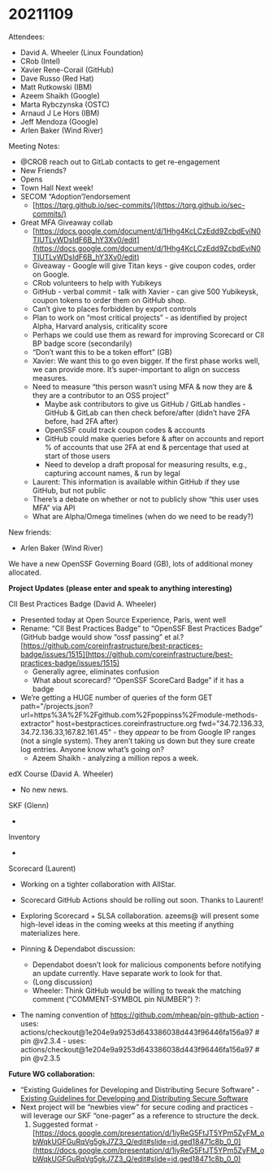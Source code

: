 # 20211109

Attendees:

- David A. Wheeler (Linux Foundation)
- CRob (Intel)
- Xavier Rene-Corail (GitHub)
- Dave Russo (Red Hat)
- Matt Rutkowski (IBM)
- Azeem Shaikh (Google)
- Marta Rybczynska (OSTC)
- Arnaud J Le Hors (IBM)
- Jeff Mendoza (Google)
- Arlen Baker (Wind River)

Meeting Notes:

- @CROB reach out to GitLab contacts to get re-engagement
- New Friends?
- Opens
- Town Hall Next week!
- SECOM “Adoption”/endorsement
  - [https://tqrg.github.io/sec-commits/](https://tqrg.github.io/sec-commits/)
- Great MFA Giveaway collab
  - [https://docs.google.com/document/d/1Hhg4KcLCzEdd9ZcbdEviN0TIUTLyWDsIdF6B_hY3Xv0/edit](https://docs.google.com/document/d/1Hhg4KcLCzEdd9ZcbdEviN0TIUTLyWDsIdF6B_hY3Xv0/edit)
  - Giveaway - Google will give Titan keys - give coupon codes, order on Google.
  - CRob volunteers to help with Yubikeys
  - GitHub - verbal commit - talk with Xavier - can give 500 Yubikeysk, coupon tokens to order them on GitHub shop.
  - Can’t give to places forbidden by export controls
  - Plan to work on “most critical projects” - as identified by project Alpha, Harvard analysis, criticality score
  - Perhaps we could use them as reward for improving Scorecard or CII BP badge score (secondarily)
  - “Don’t want this to be a token effort” (GB)
  - Xavier: We want this to go even bigger. If the first phase works well, we can provide more. It’s super-important to align on success measures.
  - Need to measure “this person wasn’t using MFA & now they are & they are a contributor to an OSS project”
    - Maybe ask contributors to give us GitHub / GitLab handles - GitHub & GitLab can then check before/after (didn’t have 2FA before, had 2FA after)
    - OpenSSF could track coupon codes & accounts
    - GitHub could make queries before & after on accounts and report % of accounts that use 2FA at end & percentage that used at start of those users
    - Need to develop a draft proposal for measuring results, e.g., capturing account names, & run by legal
  - Laurent: This information is available within GitHub if they use GitHub, but not public
  - There’s a debate on whether or not to publicly show “this user uses MFA” via API
  - What are Alpha/Omega timelines (when do we need to be ready?)

New friends:

- Arlen Baker (Wind River)

We have a new OpenSSF Governing Board (GB), lots of additional money allocated.

**Project Updates**
**(please enter and speak to anything interesting)**

CII Best Practices Badge (David A. Wheeler)

- Presented today at Open Source Experience, Paris, went well
- Rename: “CII Best Practices Badge” to “OpenSSF Best Practices Badge” (GitHub badge would show “ossf passing” et al.? [https://github.com/coreinfrastructure/best-practices-badge/issues/1515](https://github.com/coreinfrastructure/best-practices-badge/issues/1515)
  - Generally agree, eliminates confusion
  - What about scorecard? “OpenSSF ScoreCard Badge” if it has a badge
- We’re getting a HUGE number of queries of the form GET path="/projects.json?url=https%3A%2F%2Fgithub.com%2Fpoppinss%2Fmodule-methods-extractor" host=bestpractices.coreinfrastructure.org fwd="34.72.136.33, 34.72.136.33,167.82.161.45" - they _appear_ to be from Google IP ranges (not a single system). They aren’t taking us down but they sure create log entries. Anyone know what’s going on?
  - Azeem Shaikh - analyzing a million repos a week.

edX Course (David A. Wheeler)

- No new news.

SKF (Glenn)

-

Inventory

-

Scorecard (Laurent)

- Working on a tighter collaboration with AllStar.
- Scorecard GitHub Actions should be rolling out soon. Thanks to Laurent!
- Exploring Scorecard + SLSA collaboration. azeems@ will present some high-level ideas in the coming weeks at this meeting if anything materializes here.
- Pinning & Dependabot discussion:

  - Dependabot doesn’t look for malicious components before notifying an update currently. Have separate work to look for that.
  - (Long discussion)
  - Wheeler: Think GitHub would be willing to tweak the matching comment (“COMMENT-SYMBOL pin NUMBER”) ?:

- The naming convention of <https://github.com/mheap/pin-github-action>
      - uses: actions/checkout@1e204e9a9253d643386038d443f96446fa156a97 # pin @v2.3.4
      - uses: actions/checkout@1e204e9a9253d643386038d443f96446fa156a97 # pin @v2.3.5

**Future WG collaboration:**

- “Existing Guidelines for Developing and Distributing Secure Software” - [Existing Guidelines for Developing and Distributing Secure Software](https://docs.google.com/document/d/11bRB-Q_j9sj19EEC32-ijMiEHERPRwZRVWE9HwNr2pc/edit)
- Next project will be “newbies view” for secure coding and practices - will leverage our SKF “one-pager” as a reference to structure the deck.
  1. Suggested format - [https://docs.google.com/presentation/d/1iyReG5FtJT5YPm5ZyFM_obWqkUGFGuRqVg5gkJ7Z3_Q/edit#slide=id.ged18471c8b_0_0](https://docs.google.com/presentation/d/1iyReG5FtJT5YPm5ZyFM_obWqkUGFGuRqVg5gkJ7Z3_Q/edit#slide=id.ged18471c8b_0_0)
